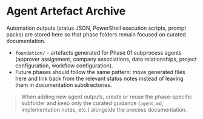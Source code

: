 # Agent Artefact Archive

Automation outputs (status JSON, PowerShell execution scripts, prompt packs) are stored here so that phase folders remain focused on curated documentation.

- `foundation/` – artefacts generated for Phase 01 subprocess agents (approver assignment, company associations, data relationships, project configuration, workflow configuration).
- Future phases should follow the same pattern: move generated files here and link back from the relevant status notes instead of leaving them in documentation subdirectories.

> When adding new agent outputs, create or reuse the phase-specific subfolder and keep only the curated guidance (`agent.md`, implementation notes, etc.) alongside the process documentation.
